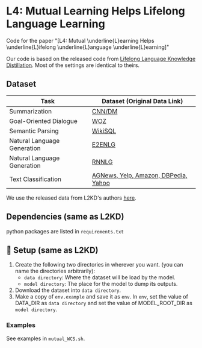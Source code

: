 # L4: Mutual Learning Helps Lifelong Language Learning

Code for the paper "[L4: Mutual \underline{L}earning Helps \underline{L}ifelong \underline{L}anguage \underline{L}earning]"  

Our code is based on the released code from [Lifelong Language Knowledge Distillation](https://github.com/voidism/L2KD). Most of the settings are identical to theirs.

## Dataset

| Task | Dataset (Original Data Link) |
| ---- | ------- |
| Summarization | [CNN/DM](https://cs.nyu.edu/~kcho/DMQA/) |
| Goal-Oriented Dialogue | [WOZ](https://github.com/nmrksic/neural-belief-tracker/tree/master/data/woz) |
| Semantic Parsing | [WikiSQL](https://github.com/salesforce/WikiSQL) |
| Natural Language Generation | [E2ENLG](https://github.com/tuetschek/e2e-dataset) |
| Natural Language Generation | [RNNLG](https://github.com/shawnwun/RNNLG) |
| Text Classification | [AGNews, Yelp, Amazon, DBPedia, Yahoo](http://goo.gl/JyCnZq) |

We use the released data from L2KD's authors [here](https://www.dropbox.com/s/t51qq9lzz0gtg7m/l2kd_data.zip).

## Dependencies (same as L2KD)
python packages are listed in `requirements.txt`

## 🔧 Setup (same as L2KD)
1. Create the following two directories in wherever you want. (you can name the directories arbitrarily):
    - `data directory`: Where the dataset will be load by the model.
    - `model directory`: The place for the model to dump its outputs.
2. Download the dataset into `data directory`.
3. Make a copy of `env.example` and save it as `env`. In `env`, set the value of DATA_DIR as `data directory` and set the value of  MODEL_ROOT_DIR as `model directory`.

### Examples

See examples in `mutual_WCS.sh`.
